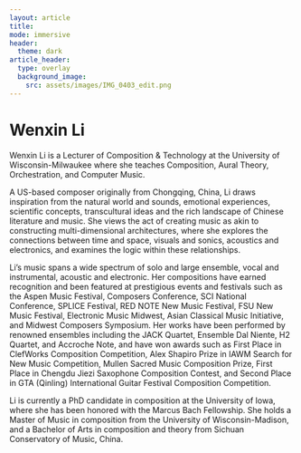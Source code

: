 ```yaml
---
layout: article
title: 
mode: immersive
header:
  theme: dark
article_header:
  type: overlay
  background_image:
    src: assets/images/IMG_0403_edit.png
---
```


# Wenxin Li

Wenxin Li is a Lecturer of Composition & Technology at the University of Wisconsin-Milwaukee where she teaches Composition, Aural Theory, Orchestration, and Computer Music.

A US-based composer originally from Chongqing, China, Li draws inspiration from the natural world and sounds, emotional experiences, scientific concepts, transcultural ideas and the rich landscape of Chinese literature and music. She views the act of creating music as akin to constructing multi-dimensional architectures, where she explores the connections between time and space, visuals and sonics, acoustics and electronics, and examines the logic within these relationships.

Li’s music spans a wide spectrum of solo and large ensemble, vocal and instrumental, acoustic and electronic. Her compositions have earned recognition and been featured at prestigious events and festivals such as the Aspen Music Festival, Composers Conference, SCI National Conference, SPLICE Festival, RED NOTE New Music Festival, FSU New Music Festival, Electronic Music Midwest, Asian Classical Music Initiative, and Midwest Composers Symposium. Her works have been performed by renowned ensembles including the JACK Quartet, Ensemble Dal Niente, H2 Quartet, and Accroche Note, and have won awards such as First Place in ClefWorks Composition Competition, Alex Shapiro Prize in IAWM Search for New Music Competition, Mullen Sacred Music Composition Prize, First Place in Chengdu Jiezi Saxophone Composition Contest, and Second Place in GTA (Qinling) International Guitar Festival Composition Competition.

Li is currently a PhD candidate in composition at the University of Iowa, where she has been honored with the Marcus Bach Fellowship. She holds a Master of Music in composition from the University of Wisconsin-Madison, and a Bachelor of Arts in composition and theory from Sichuan Conservatory of Music, China.
